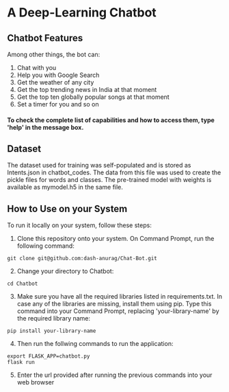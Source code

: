 # A Deep-Learning Chatbot

## Chatbot Features

Among other things, the bot can:

1. Chat with you
2. Help you with Google Search
3. Get the weather of any city
4. Get the top trending news in India at that moment
5. Get the top ten globally popular songs at that moment
6. Set a timer for you and so on

#### To check the complete list of capabilities and how to access them, type 'help' in the message box.

## Dataset

The dataset used for training was self-populated and is stored as Intents.json in chatbot_codes. The data from this file was used to create the pickle files for words and classes. The pre-trained model with weights is available as mymodel.h5 in the same file.

## How to Use on your System

To run it locally on your system, follow these steps:

1. Clone this repository onto your system. On Command Prompt, run the following command:

```
git clone git@github.com:dash-anurag/Chat-Bot.git
```

2. Change your directory to Chatbot:

```
cd Chatbot
```

3. Make sure you have all the required libraries listed in requirements.txt. In case any of the libraries are missing, install them using pip. Type this command into your Command Prompt, replacing 'your-library-name' by the required library name:

```
pip install your-library-name
```

4. Then run the follwing commands to run the application:

```
export FLASK_APP=chatbot.py
flask run
```

5. Enter the url provided after running the previous commands into your web browser
